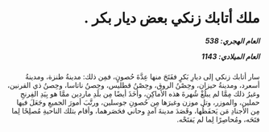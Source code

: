 <h1 dir="rtl">ملك أتابك زنكي بعض ديار بكر .</h1>

<h5 dir="rtl">العام الهجري:  538

العام الميلادي: 1143

</h5>

<p dir="rtl">سار أتابك زنكي إلى ديارِ بَكرٍ ففَتَحَ منها عِدَّةَ حُصونٍ، فمِن ذلك: مدينةُ طنزة، ومدينةُ أسعرد، ومدينةُ حيزان، وحِصْنُ الروق، وحِصْنُ قطليس، وحِصنُ ناتاسا، وحِصنُ ذي القرنين، وغيرُ ذلك مِمَّا لم يبلُغْ شُهرةَ هذه الأماكِنِ، وأخَذَ أيضًا مِن بلَدِ ماردين ممَّا هو بِيَدِ الفِرنجِ حملين، والموزر، وتل موزن وغيرَها مِن حُصونِ جوسلين، ورتَّبَ أمورَ الجميعِ وجَعَلَ فيها مِن الأجنادِ مَن يَحفَظُها، وقَصَدَ مدينةَ آمدٍ وحاني فحَصَرهما، وأقام بتلك الناحيةِ مُصلِحًا لِما فتَحَه، ومُحاصِرًا لِما لم يَفتَحْه.</p></br>
